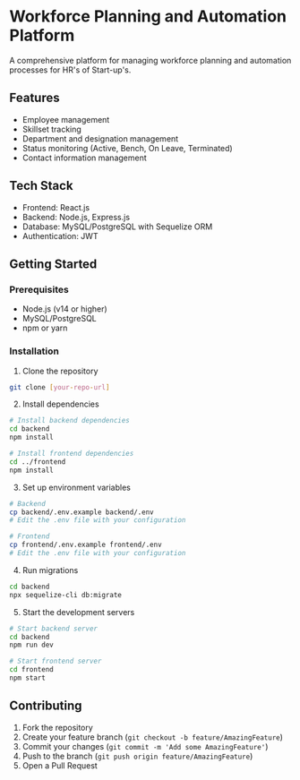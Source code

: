 # Workforce Planning and Automation Platform

A comprehensive platform for managing workforce planning and automation processes for HR's of Start-up's.

## Features

- Employee management
- Skillset tracking
- Department and designation management
- Status monitoring (Active, Bench, On Leave, Terminated)
- Contact information management

## Tech Stack

- Frontend: React.js
- Backend: Node.js, Express.js
- Database: MySQL/PostgreSQL with Sequelize ORM
- Authentication: JWT

## Getting Started

### Prerequisites

- Node.js (v14 or higher)
- MySQL/PostgreSQL
- npm or yarn

### Installation

1. Clone the repository
```bash
git clone [your-repo-url]
```

2. Install dependencies
```bash
# Install backend dependencies
cd backend
npm install

# Install frontend dependencies
cd ../frontend
npm install
```

3. Set up environment variables
```bash
# Backend
cp backend/.env.example backend/.env
# Edit the .env file with your configuration

# Frontend
cp frontend/.env.example frontend/.env
# Edit the .env file with your configuration
```

4. Run migrations
```bash
cd backend
npx sequelize-cli db:migrate
```

5. Start the development servers
```bash
# Start backend server
cd backend
npm run dev

# Start frontend server
cd frontend
npm start
```

## Contributing

1. Fork the repository
2. Create your feature branch (`git checkout -b feature/AmazingFeature`)
3. Commit your changes (`git commit -m 'Add some AmazingFeature'`)
4. Push to the branch (`git push origin feature/AmazingFeature`)
5. Open a Pull Request 
